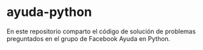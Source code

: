 # ayuda-python
En este repositorio comparto el código de solución de problemas preguntados en el grupo de Facebook Ayuda en Python.
